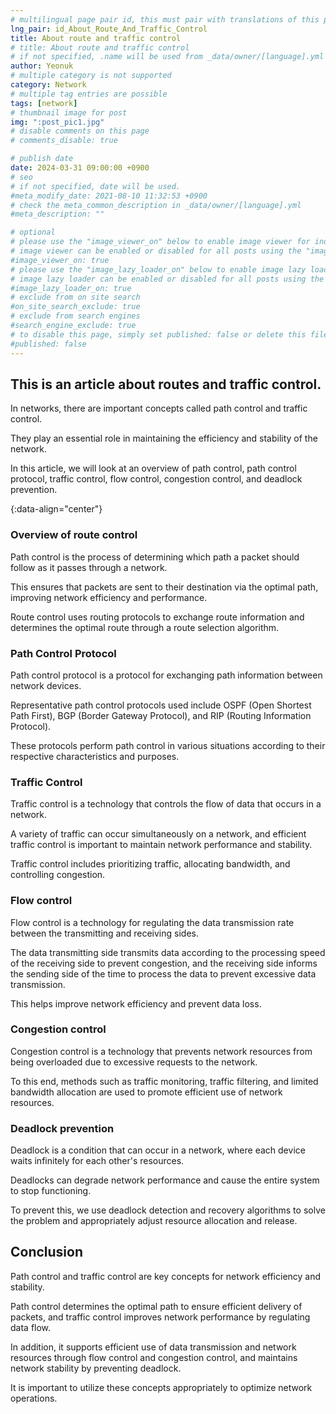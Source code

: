```yaml
---
# multilingual page pair id, this must pair with translations of this page. (This name must be unique)
lng_pair: id_About_Route_And_Traffic_Control
title: About route and traffic control
# title: About route and traffic control
# if not specified, .name will be used from _data/owner/[language].yml
author: Yeonuk
# multiple category is not supported
category: Network
# multiple tag entries are possible
tags: [network]
# thumbnail image for post
img: ":post_pic1.jpg"
# disable comments on this page
# comments_disable: true

# publish date
date: 2024-03-31 09:00:00 +0900
# seo
# if not specified, date will be used.
#meta_modify_date: 2021-08-10 11:32:53 +0900
# check the meta_common_description in _data/owner/[language].yml
#meta_description: ""

# optional
# please use the "image_viewer_on" below to enable image viewer for individual pages or posts (_posts/ or [language]/_posts folders).
# image viewer can be enabled or disabled for all posts using the "image_viewer_posts: true" setting in _data/conf/main.yml.
#image_viewer_on: true
# please use the "image_lazy_loader_on" below to enable image lazy loader for individual pages or posts (_posts/ or [language]/_posts folders).
# image lazy loader can be enabled or disabled for all posts using the "image_lazy_loader_posts: true" setting in _data/conf/main.yml.
#image_lazy_loader_on: true
# exclude from on site search
#on_site_search_exclude: true
# exclude from search engines
#search_engine_exclude: true
# to disable this page, simply set published: false or delete this file
#published: false
---
```


<!-- outline-start -->

## This is an article about routes and traffic control.

In networks, there are important concepts called path control and traffic control.

They play an essential role in maintaining the efficiency and stability of the network.

In this article, we will look at an overview of path control, path control protocol, traffic control, flow control, congestion control, and deadlock prevention.

{:data-align="center"}

<!-- outline-end -->

### Overview of route control

Path control is the process of determining which path a packet should follow as it passes through a network.

This ensures that packets are sent to their destination via the optimal path, improving network efficiency and performance.

Route control uses routing protocols to exchange route information and determines the optimal route through a route selection algorithm.

### Path Control Protocol

Path control protocol is a protocol for exchanging path information between network devices.

Representative path control protocols used include OSPF (Open Shortest Path First), BGP (Border Gateway Protocol), and RIP (Routing Information Protocol).

These protocols perform path control in various situations according to their respective characteristics and purposes.

### Traffic Control

Traffic control is a technology that controls the flow of data that occurs in a network.

A variety of traffic can occur simultaneously on a network, and efficient traffic control is important to maintain network performance and stability.

Traffic control includes prioritizing traffic, allocating bandwidth, and controlling congestion.

### Flow control

Flow control is a technology for regulating the data transmission rate between the transmitting and receiving sides.

The data transmitting side transmits data according to the processing speed of the receiving side to prevent congestion, and the receiving side informs the sending side of the time to process the data to prevent excessive data transmission.

This helps improve network efficiency and prevent data loss.

### Congestion control

Congestion control is a technology that prevents network resources from being overloaded due to excessive requests to the network.

To this end, methods such as traffic monitoring, traffic filtering, and limited bandwidth allocation are used to promote efficient use of network resources.

### Deadlock prevention

Deadlock is a condition that can occur in a network, where each device waits infinitely for each other's resources.

Deadlocks can degrade network performance and cause the entire system to stop functioning.

To prevent this, we use deadlock detection and recovery algorithms to solve the problem and appropriately adjust resource allocation and release.

## Conclusion

Path control and traffic control are key concepts for network efficiency and stability.

Path control determines the optimal path to ensure efficient delivery of packets, and traffic control improves network performance by regulating data flow.

In addition, it supports efficient use of data transmission and network resources through flow control and congestion control, and maintains network stability by preventing deadlock.

It is important to utilize these concepts appropriately to optimize network operations.
